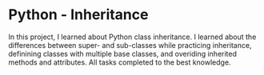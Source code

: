 # Python - Inheritance

In this project, I learned about Python class inheritance. I learned about the differences between super- and sub-classes while practicing inheritance, definining classes with multiple base classes, and overiding inherited methods and attributes.
All tasks completed to the best knowledge.
